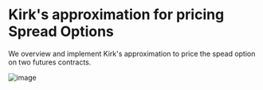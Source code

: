 # Kirk's approximation for pricing Spread Options

We overview and implement Kirk's approximation to price the spead option on two futures contracts.

![image](https://github.com/alexisdpc/Kirks-approximation/assets/124795834/6d16a2b7-5f2b-4c6d-a360-4aa8fffdcaa4)

